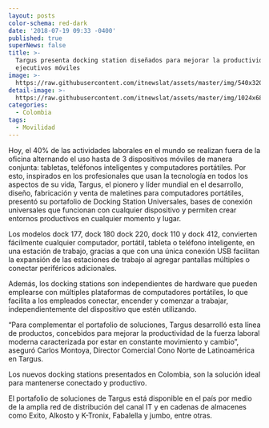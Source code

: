 ```yaml
---
layout: posts
color-schema: red-dark
date: '2018-07-19 09:33 -0400'
published: true
superNews: false
title: >-
  Targus presenta docking station diseñados para mejorar la productividad de los
  ejecutivos móviles  
image: >-
  https://raw.githubusercontent.com/itnewslat/assets/master/img/540x320/targus-docking-p.jpg
detail-image: >-
  https://raw.githubusercontent.com/itnewslat/assets/master/img/1024x680/targus-docking-g.jpg
categories:
  - Colombia
tags:
  - Movilidad
---
```

Hoy, el 40% de las actividades laborales en el mundo se realizan fuera de la oficina alternando el uso hasta de 3 dispositivos móviles de manera conjunta:  tabletas, teléfonos inteligentes y computadores portátiles. Por esto, inspirados en los profesionales que usan la tecnología en todos los aspectos de su vida, Targus, el pionero y líder mundial en el desarrollo, diseño, fabricación y venta de maletines para computadores portátiles, presentó su portafolio de Docking Station Universales, bases de conexión universales que funcionan con cualquier dispositivo y permiten crear entornos productivos en cualquier momento y lugar. 
 
Los modelos dock 177, dock 180 dock 220, dock 110 y dock 412, convierten fácilmente cualquier computador, portátil, tableta o teléfono inteligente, en una estación de trabajo, gracias a que con una única conexión USB facilitan la expansión de las estaciones de trabajo al agregar pantallas múltiples o conectar periféricos adicionales. 
 
Además, los docking stations son independientes de hardware que pueden emplearse con múltiples plataformas de computadores portátiles, lo que facilita a los empleados conectar, encender y comenzar a trabajar, independientemente del dispositivo que estén utilizando. 
 
“Para complementar el portafolio de soluciones, Targus desarrolló esta línea de productos, concebidos para mejorar la productividad de la fuerza laboral moderna caracterizada por estar en constante movimiento y cambio”, aseguró Carlos Montoya, Director Comercial Cono Norte de Latinoamérica en Targus.   
 
Los nuevos docking stations presentados en Colombia, son la solución ideal para mantenerse conectado y productivo. 
 
El portafolio de soluciones de Targus está disponible en el país por medio de la amplia red de distribución del canal IT y en cadenas de almacenes como Exito, Alkosto y K-Tronix, Fabalella y jumbo, entre otras.    